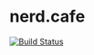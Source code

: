 # nerd.cafe

[![Build Status](https://travis-ci.org/jonathan-meyer/nerd-cafe.svg?branch=master)](https://travis-ci.org/jonathan-meyer/nerd-cafe)
